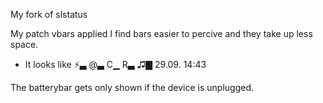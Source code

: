 My fork of slstatus

My patch vbars applied 
I find bars easier to percive and they take up less space.
- It looks like 
⚡▃ @▃ C▁ R▃ ♫▇  29.09.  14:43

The batterybar gets only shown if the device is unplugged.
